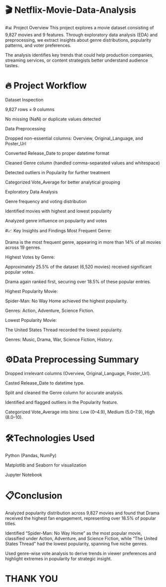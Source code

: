 # 🎬 Netflix-Movie-Data-Analysis

#📊 Project Overview
This project explores a movie dataset consisting of 9,827 movies and 9 features. Through exploratory data analysis (EDA) and preprocessing, we extract insights about genre distributions, popularity patterns, and voter preferences.

The analysis identifies key trends that could help production companies, streaming services, or content strategists better understand audience tastes.

# 🔥 Project Workflow
Dataset Inspection

9,827 rows × 9 columns

No missing (NaN) or duplicate values detected

Data Preprocessing

Dropped non-essential columns: Overview, Original_Language, and Poster_Url

Converted Release_Date to proper datetime format

Cleaned Genre column (handled comma-separated values and whitespace)

Detected outliers in Popularity for further treatment

Categorized Vote_Average for better analytical grouping

Exploratory Data Analysis

Genre frequency and voting distribution

Identified movies with highest and lowest popularity

Analyzed genre influence on popularity and votes

#📈 Key Insights and Findings
Most Frequent Genre:

Drama is the most frequent genre, appearing in more than 14% of all movies across 19 genres.

Highest Votes by Genre:

Approximately 25.5% of the dataset (6,520 movies) received significant popular votes.

Drama again ranked first, securing over 18.5% of these popular entries.

Highest Popularity Movie:

Spider-Man: No Way Home achieved the highest popularity.

Genres: Action, Adventure, Science Fiction.

Lowest Popularity Movie:

The United States Thread recorded the lowest popularity.

Genres: Music, Drama, War, Science Fiction, History.

# ⚙️Data Preprocessing Summary
Dropped irrelevant columns (Overview, Original_Language, Poster_Url).

Casted Release_Date to datetime type.

Split and cleaned the Genre column for accurate analysis.

Identified and flagged outliers in the Popularity feature.

Categorized Vote_Average into bins: Low (0–4.9), Medium (5.0–7.9), High (8.0–10).

# 🛠Technologies Used
Python (Pandas, NumPy)

Matplotlib and Seaborn for visualization

Jupyter Notebook

# 📋Conclusion 
Analyzed popularity distribution across 9,827 movies and found that Drama received the highest fan engagement, representing over 18.5% of popular titles.

Identified “Spider-Man: No Way Home” as the most popular movie, classified under Action, Adventure, and Science Fiction, while “The United States Thread” had the lowest popularity, spanning five niche genres.

Used genre-wise vote analysis to derive trends in viewer preferences and highlight extremes in popularity for strategic insight.

# THANK YOU
